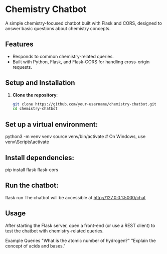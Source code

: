 # Chemistry Chatbot

A simple chemistry-focused chatbot built with Flask and CORS, designed to answer basic questions about chemistry concepts.

## Features
- Responds to common chemistry-related queries.
- Built with Python, Flask, and Flask-CORS for handling cross-origin requests.

## Setup and Installation
1. **Clone the repository**:
   ```bash
   git clone https://github.com/your-username/chemistry-chatbot.git
   cd chemistry-chatbot
## Set up a virtual environment:
python3 -m venv venv
source venv/bin/activate  # On Windows, use venv\Scripts\activate

## Install dependencies:
pip install flask flask-cors

## Run the chatbot:
flask run
The chatbot will be accessible at http://127.0.0.1:5000/chat

## Usage
After starting the Flask server, open a front-end (or use a REST client) to test the chatbot with chemistry-related queries.

Example Queries
"What is the atomic number of hydrogen?"
"Explain the concept of acids and bases."
